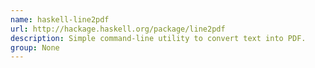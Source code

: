 ```yaml
---
name: haskell-line2pdf
url: http://hackage.haskell.org/package/line2pdf
description: Simple command-line utility to convert text into PDF.
group: None
---
```

